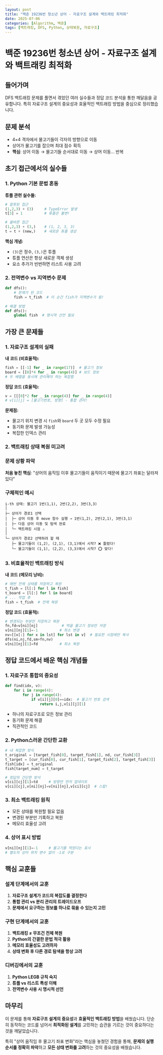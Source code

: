 ```yaml
---
layout: post
title: "백준 19236번 청소년 상어 - 자료구조 설계와 백트래킹 최적화"
date: 2025-07-06
categories: [Algorithm, 백준]
tags: [백트래킹, DFS, Python, 상태복원, 자료구조]
---
```


# 백준 19236번 청소년 상어 - 자료구조 설계와 백트래킹 최적화

## 들어가며
DFS 백트래킹 문제를 풀면서 겪었던 여러 실수들과 정답 코드 분석을 통한 깨달음을 공유합니다. 특히 자료구조 설계의 중요성과 효율적인 백트래킹 방법을 중심으로 정리했습니다.

## 문제 분석
- 4×4 격자에서 물고기들이 각자의 방향으로 이동
- 상어가 물고기를 잡으며 최대 점수 획득
- **핵심**: 상어 이동 → 물고기들 순서대로 이동 → 상어 이동... 반복

## 초기 접근에서의 실수들

### 1. Python 기본 문법 혼동
**튜플 관련 실수들:**
```python
# 잘못된 접근
(1,2,3) + (3)     # TypeError 발생
t[3] = 1          # 튜플은 불변!

# 올바른 접근  
(1,2,3) + (3,)    # (1, 2, 3, 3)
t = t + (new,)    # 새로운 튜플 생성
```

**핵심 개념:**
- `(3)`은 정수, `(3,)`은 튜플
- 튜플 연산은 항상 새로운 객체 생성
- 요소 추가가 빈번하면 리스트 사용 고려

### 2. 전역변수 vs 지역변수 문제
```python
def dfs():
    # 문제가 된 코드
    fish = t_fish  # 이 순간 fish가 지역변수가 됨!
    
# 해결 방법
def dfs():
    global fish  # 명시적 선언 필요
```

## 가장 큰 문제들

### 1. **자료구조 설계의 실패**

**내 코드 (비효율적):**
```python
fish = [[-1] for _ in range(17)]  # 물고기 정보
board = [[0]*4 for _ in range(4)] # 보드 정보
# 두 배열을 동시에 관리해야 하는 복잡함
```

**정답 코드 (효율적):**
```python
v = [[[0]*2 for _ in range(4)] for _ in range(4)]
# v[i][j] = [물고기번호, 방향] - 통합 관리!
```

**문제점:**
- 물고기 위치 변경 시 `fish`와 `board` 두 곳 모두 수정 필요
- 동기화 문제 발생 가능성
- 복잡한 인덱스 관리

### 2. **백트래킹 상태 복원 미고려**

### 문제 상황 파악
**처음 놓친 핵심**: "상어의 움직임 이후 물고기들이 움직이기 때문에 물고기 좌표는 달라져 있다"

### 구체적인 예시
```
i-th 상태: 물고기 1번(1,1), 2번(2,2), 3번(3,3)
│
├─ 상어가 경로1 선택
│  ├─ 상어 이동 후 move 함수 실행 → 1번(1,2), 2번(2,1), 3번(3,1)
│  ├─ 다음 상어 이동 및 탐색 완료
│  └─ 백트래킹 시점 ⚠️
│
└─ 상어가 경로2 선택하려 할 때
   ├─ 물고기들이 (1,2), (2,1), (3,1)에서 시작? ❌ 틀렸다!
   └─ 물고기들이 (1,1), (2,2), (3,3)에서 시작? ⭕ 맞다!
```

### 3. **비효율적인 백트래킹 방식**

**내 코드 (메모리 낭비):**
```python
# 매번 전체 상태를 저장하고 복원
t_fish = [l[:] for l in fish]
t_board = [l[:] for l in board]
# ... 작업 후
fish = t_fish  # 전체 복원
```

**정답 코드 (효율적):**
```python
# 변경되는 부분만 저장하고 복원
fn,fd=v[ni][nj]           # 먹을 물고기 정보만 저장
v[ni][nj][1]=-1          # 최소 변경
nv=[[x[:] for x in lst] for lst in v]  # 필요한 시점에만 복사
dfs(ni,nj,fd,sm+fn,nv)
v[ni][nj][1]=fd          # 최소 복원
```

## 정답 코드에서 배운 핵심 개념들

### 1. **자료구조 통합의 중요성**
```python
def find(idx, v):
    for i in range(4):
        for j in range(4):
            if v[i][j][0]==idx:  # 물고기 번호 검색
                return i,j,v[i][j][1]
```
- 하나의 자료구조로 모든 정보 관리
- 동기화 문제 해결
- 직관적인 코드

### 2. **Python스러운 간단한 교환**
```python
# 내 복잡한 방식
t_original = [target_fish[0], target_fish[1], nd, cur_fish[3]]
t_target = [cur_fish[0], cur_fish[1], target_fish[2], target_fish[3]]
fish[idx] = t_original
fish[target_num] = t_target

# 정답의 간단한 방식
v[ci][cj][1]=td     # 방향만 먼저 업데이트
v[ci][cj],v[ni][nj]=v[ni][nj],v[ci][cj]  # 스왑!
```

### 3. **최소 백트래킹 원칙**
- 모든 상태를 복원할 필요 없음
- 변경된 부분만 기록하고 복원
- 메모리 효율성 고려

### 4. **상어 표시 방법**
```python
v[ni][nj][1]=-1     # 물고기를 먹었다는 표시
# 별도의 상어 위치 변수 없이 -1로 구분
```

## 핵심 교훈들

### 설계 단계에서의 교훈
1. **자료구조 설계가 코드의 복잡도를 결정한다**
2. **통합 관리 vs 분리 관리의 트레이드오프**
3. **문제에서 요구하는 정보를 하나로 묶을 수 있는지 고민**

### 구현 단계에서의 교훈
1. **백트래킹 ≠ 무조건 전체 복원**
2. **Python의 간결한 문법 적극 활용**
3. **메모리 효율성도 고려하자**
4. **상태 변화 후 다른 경로 탐색을 항상 고려**

### 디버깅에서의 교훈
1. **Python LEGB 규칙 숙지**
2. **튜플 vs 리스트 특성 이해**
3. **전역변수 사용 시 명시적 선언**

## 마무리
이 문제를 통해 **자료구조 설계의 중요성**과 **효율적인 백트래킹 방법**을 배웠습니다. 단순히 동작하는 코드를 넘어서 **최적화된 설계**를 고민하는 습관을 기르는 것이 중요하다는 것을 깨달았습니다.

특히 "상어 움직임 후 물고기 좌표 변화"라는 핵심을 놓쳤던 경험을 통해, **문제의 실행 순서를 정확히 파악**하고 **모든 상태 변화를 고려**하는 것의 중요성을 배웠습니다.
